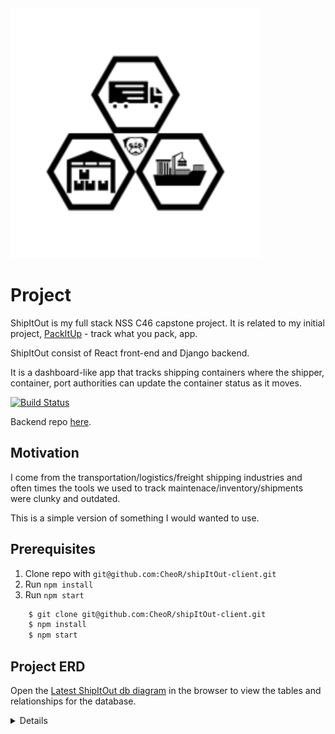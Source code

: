 <img src="./src/assets/images/pugTransport.svg" alt="Pug Transport Company Icon" />

# Project

ShipItOut is my full stack NSS C46 capstone project. It is related to my initial project, [PackItUp](https://github.com/CheoR/pack-it-up) - track what you pack, app.

ShipItOut consist of React front-end and Django backend.

It is a dashboard-like app that tracks shipping containers where the shipper, container, port authorities can update the container status as it moves.

[![Build Status](https://travis-ci.com/CheoR/shipItOut-server.svg?branch=main)](https://travis-ci.com/CheoR/shipItOut-server)

Backend repo [here](https://github.com/CheoR/shipItOut-server).

## Motivation

I come from the transportation/logistics/freight shipping industries and often times the tools we used to track maintenace/inventory/shipments were clunky and outdated.

This is a simple version of something I would wanted to use.

## Prerequisites

1. Clone repo with `git@github.com:CheoR/shipItOut-client.git`
2. Run `npm install`
3. Run `npm start`

```bash
    $ git clone git@github.com:CheoR/shipItOut-client.git
    $ npm install
    $ npm start
```

## Project ERD

Open the [Latest ShipItOut db diagram](https://dbdiagram.io/d/60be3bdfb29a09603d1855af) in the browser to view the tables and relationships for the database.

<details>
  <img src="./src/assets/images/ShipItOut.png" alt="entity relationship diagram for Ship It Out database" />
</details>
